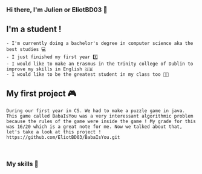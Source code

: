 ### Hi there, I'm Julien or EliotBD03 :wave:

## I'm a student !
    - I'm currently doing a bachelor's degree in computer science aka the best studies 💻 
    - I just finished my first year 1️⃣
    - I would like to make an Erasmus in the trinity college of Dublin to improve my skills in English 🇬🇧
    - I would like to be the greatest student in my class too 👨‍🎓

## My first project 🎮
    During our first year in CS. We had to make a puzzle game in java. This game called BabaIsYou was a very interessant algorithmic problem because the rules of the game were inside the game ! My grade for this was 16/20 which is a great note for me. Now we talked about that, let's take a look at this project ! https://github.com/EliotBD03/BabaIsYou.git 

<br/>

### My skills 🥷

     
